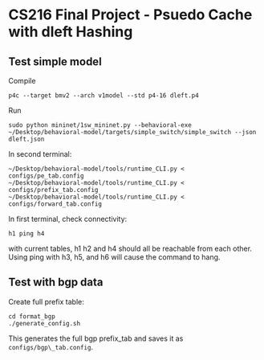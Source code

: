# CS216 Final Project - Psuedo Cache with dleft Hashing

## Test simple model

Compile
```
p4c --target bmv2 --arch v1model --std p4-16 dleft.p4
```

Run
```
sudo python mininet/1sw_mininet.py --behavioral-exe ~/Desktop/behavioral-model/targets/simple_switch/simple_switch --json dleft.json
```

In second terminal:
```
~/Desktop/behavioral-model/tools/runtime_CLI.py < configs/pe_tab.config
~/Desktop/behavioral-model/tools/runtime_CLI.py < configs/prefix_tab.config
~/Desktop/behavioral-model/tools/runtime_CLI.py < configs/forward_tab.config
```

In first terminal, check connectivity:
```
h1 ping h4
```
with current tables, h1 h2 and h4 should all be reachable from each other. Using ping with h3, h5, and h6 will cause the command to hang.

## Test with bgp data

Create full prefix table:
```
cd format_bgp
./generate_config.sh
```
This generates the full bgp prefix_tab and saves it as `configs/bgp\_tab.config`.

